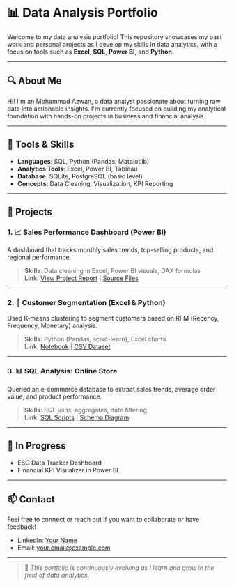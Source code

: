 # 📊 Data Analysis Portfolio

Welcome to my data analysis portfolio! This repository showcases my past work and personal projects as I develop my skills in data analytics, with a focus on tools such as **Excel**, **SQL**, **Power BI**, and **Python**.

---

## 🔍 About Me

Hi! I'm an Mohammad Azwan, a data analyst passionate about turning raw data into actionable insights. I'm currently focused on building my analytical foundation with hands-on projects in business and financial analysis.

---

## 🧰 Tools & Skills
- **Languages**: SQL, Python (Pandas, Matplotlib)
- **Analytics Tools**: Excel, Power BI, Tableau
- **Database**: SQLite, PostgreSQL (basic level)
- **Concepts**: Data Cleaning, Visualization, KPI Reporting

---

## 📁 Projects

### 1. 📈 Sales Performance Dashboard (Power BI)
A dashboard that tracks monthly sales trends, top-selling products, and regional performance.

> **Skills**: Data cleaning in Excel, Power BI visuals, DAX formulas  
> **Link**: [View Project Report](#) | [Source Files](#)

---

### 2. 🛒 Customer Segmentation (Excel & Python)
Used K-means clustering to segment customers based on RFM (Recency, Frequency, Monetary) analysis.

> **Skills**: Python (Pandas, scikit-learn), Excel charts  
> **Link**: [Notebook](#) | [CSV Dataset](#)

---

### 3. 📊 SQL Analysis: Online Store
Queried an e-commerce database to extract sales trends, average order value, and product performance.

> **Skills**: SQL joins, aggregates, date filtering  
> **Link**: [SQL Scripts](#) | [Schema Diagram](#)

---

## 🚧 In Progress
- ESG Data Tracker Dashboard
- Financial KPI Visualizer in Power BI

---

## 📫 Contact
Feel free to connect or reach out if you want to collaborate or have feedback!

- LinkedIn: [Your Name](#)
- Email: your.email@example.com

---

> 🌱 *This portfolio is continuously evolving as I learn and grow in the field of data analytics.*
